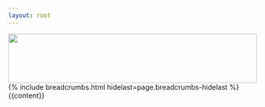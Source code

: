 ```yaml
---
layout: root
---
```

<div class="container-fluid g-0">
    <img class="image-default page-image" src="{{page.page-image}}" width="100%" height="100px" />
</div>
<div class="container mw-lg p-4">
    {% include breadcrumbs.html hidelast=page.breadcrumbs-hidelast %}
    <div class="liquid-content columns">
        {{content}}
    </div>
</div>
